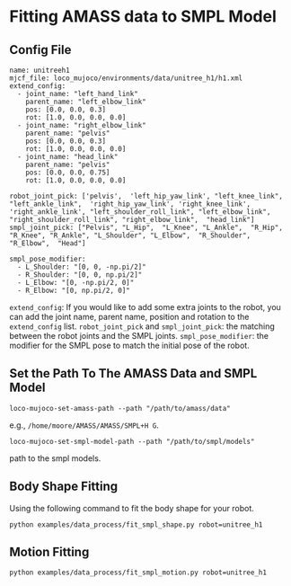 # Fitting AMASS data to SMPL Model 

## Config File 

```
name: unitreeh1
mjcf_file: loco_mujoco/environments/data/unitree_h1/h1.xml
extend_config: 
  - joint_name: "left_hand_link"
    parent_name: "left_elbow_link"
    pos: [0.0, 0.0, 0.3]
    rot: [1.0, 0.0, 0.0, 0.0]
  - joint_name: "right_elbow_link"
    parent_name: "pelvis"
    pos: [0.0, 0.0, 0.3]
    rot: [1.0, 0.0, 0.0, 0.0]
  - joint_name: "head_link"
    parent_name: "pelvis"
    pos: [0.0, 0.0, 0.75]
    rot: [1.0, 0.0, 0.0, 0.0]
    
robot_joint_pick: ['pelvis',  'left_hip_yaw_link', "left_knee_link", "left_ankle_link",  'right_hip_yaw_link', 'right_knee_link', 'right_ankle_link', "left_shoulder_roll_link", "left_elbow_link",  "right_shoulder_roll_link", "right_elbow_link",  "head_link"]
smpl_joint_pick: ["Pelvis", "L_Hip",  "L_Knee", "L_Ankle",  "R_Hip", "R_Knee", "R_Ankle", "L_Shoulder", "L_Elbow",  "R_Shoulder", "R_Elbow",  "Head"]

smpl_pose_modifier:
  - L_Shoulder: "[0, 0, -np.pi/2]"
  - R_Shoulder: "[0, 0, np.pi/2]"
  - L_Elbow: "[0, -np.pi/2, 0]"
  - R_Elbow: "[0, np.pi/2, 0]"
```

`extend_config`: If you would like to add some extra joints to the robot, you can add the joint name, parent name, position and rotation to the `extend_config` list.
`robot_joint_pick` and `smpl_joint_pick`: the matching between the robot joints and the SMPL joints.
`smpl_pose_modifier`: the modifier for the SMPL pose to match the initial pose of the robot. 


## Set the Path To The AMASS Data and SMPL Model 



``` 
loco-mujoco-set-amass-path --path "/path/to/amass/data"
```

e.g., `/home/moore/AMASS/AMASS/SMPL+H G`. 

```
loco-mujoco-set-smpl-model-path --path "/path/to/smpl/models"
```
path to the smpl models. 


## Body Shape Fitting 
Using the following command to fit the body shape for your robot. 

```
python examples/data_process/fit_smpl_shape.py robot=unitree_h1
```


## Motion Fitting 


```
python examples/data_process/fit_smpl_motion.py robot=unitree_h1
```